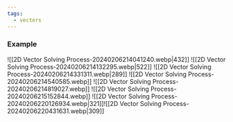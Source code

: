```yaml
---
tags:
  - vectors
---
```

### Example
![[2D Vector Solving Process-20240206214041240.webp|432]]
![[2D Vector Solving Process-20240206214132295.webp|522]]
![[2D Vector Solving Process-20240206214331311.webp|289]]
![[2D Vector Solving Process-20240206214540585.webp]]
![[2D Vector Solving Process-20240206214819027.webp]]
![[2D Vector Solving Process-20240206215152844.webp]]
![[2D Vector Solving Process-20240206220126934.webp|321]]![[2D Vector Solving Process-20240206220431631.webp|309]]